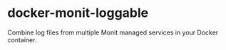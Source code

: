 # docker-monit-loggable
Combine log files from multiple Monit managed services in your Docker container.
